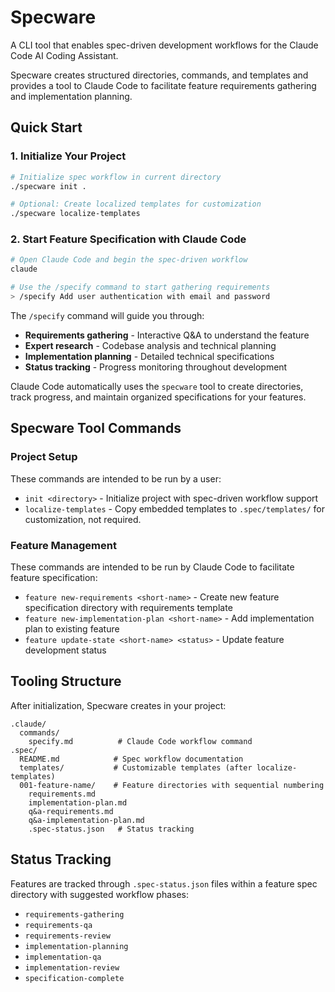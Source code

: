 # Specware

A CLI tool that enables spec-driven development workflows for the Claude Code AI Coding Assistant.

Specware creates structured directories, commands, and templates and provides a tool to Claude Code to facilitate feature requirements gathering and implementation planning.

## Quick Start

### 1. Initialize Your Project
```bash
# Initialize spec workflow in current directory
./specware init .

# Optional: Create localized templates for customization
./specware localize-templates
```

### 2. Start Feature Specification with Claude Code
```bash
# Open Claude Code and begin the spec-driven workflow
claude

# Use the /specify command to start gathering requirements
> /specify Add user authentication with email and password
```

The `/specify` command will guide you through:
- **Requirements gathering** - Interactive Q&A to understand the feature
- **Expert research** - Codebase analysis and technical planning  
- **Implementation planning** - Detailed technical specifications
- **Status tracking** - Progress monitoring throughout development

Claude Code automatically uses the `specware` tool to create directories, track progress, and maintain organized specifications for your features.

## Specware Tool Commands

### Project Setup
These commands are intended to be run by a user:
- `init <directory>` - Initialize project with spec-driven workflow support
- `localize-templates` - Copy embedded templates to `.spec/templates/` for customization, not required.

### Feature Management
These commands are intended to be run by Claude Code to facilitate feature specification:
- `feature new-requirements <short-name>` - Create new feature specification directory with requirements template
- `feature new-implementation-plan <short-name>` - Add implementation plan to existing feature
- `feature update-state <short-name> <status>` - Update feature development status

## Tooling Structure

After initialization, Specware creates in your project:

```
.claude/
  commands/
    specify.md          # Claude Code workflow command
.spec/
  README.md            # Spec workflow documentation  
  templates/           # Customizable templates (after localize-templates)
  001-feature-name/    # Feature directories with sequential numbering
    requirements.md
    implementation-plan.md
    q&a-requirements.md
    q&a-implementation-plan.md
    .spec-status.json   # Status tracking
```

## Status Tracking

Features are tracked through `.spec-status.json` files within a feature spec directory with suggested workflow phases:
- `requirements-gathering`
- `requirements-qa` 
- `requirements-review`
- `implementation-planning`
- `implementation-qa`
- `implementation-review`
- `specification-complete`

